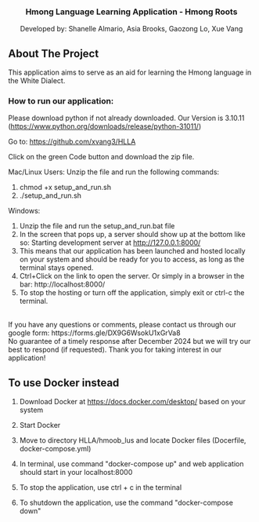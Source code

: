 
<div align="center">
  <h3 align="center">Hmong Language Learning Application - Hmong Roots</h3>

  <p align="center">
   Developed by: Shanelle Almario, Asia Brooks, Gaozong Lo, Xue Vang
  </p>
</div>

## About The Project
This application aims to serve as an aid for learning the Hmong language in the White Dialect.

### How to run our application:
Please download python if not already downloaded. Our Version is 3.10.11 (https://www.python.org/downloads/release/python-31011/)

Go to: https://github.com/xvang3/HLLA

Click on the green Code button and download the zip file. 

Mac/Linux Users:
Unzip the file and run the following commands:
1) chmod +x setup_and_run.sh
2) ./setup_and_run.sh

Windows:
1) Unzip the file and run the setup_and_run.bat file
2) In the screen that pops up, a server should show up at the bottom like so:
Starting development server at http://127.0.0.1:8000/
3) This means that our application has been launched and hosted locally on your system and should be ready for you to access, as long as the terminal stays opened. 
4) Ctrl+Click on the link to open the server. Or simply in a browser in the bar: http://localhost:8000/
5) To stop the hosting or turn off the application, simply exit or ctrl-c the terminal.

<br>
If you have any questions or comments, please contact us through our google form: https://forms.gle/DX9G6WsokU1xGrVa8
<br>
No guarantee of a timely response after December 2024 but we will try our best to respond (if requested). Thank you for taking interest in our application!

## To use Docker instead
1) Download Docker at https://docs.docker.com/desktop/ based on your system
2) Start Docker
3) Move to directory HLLA/hmoob_lus and locate Docker files (Docerfile, docker-compose.yml)
4) In terminal, use command "docker-compose up" and web application should start in your localhost:8000 

5) To stop the application, use ctrl + c in the terminal
6) To shutdown the application, use the command "docker-compose down"